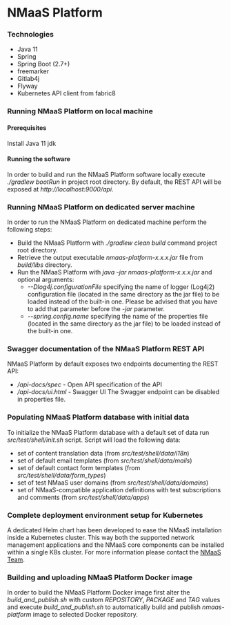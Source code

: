 # NMaaS Platform

### Technologies

* Java 11
* Spring
* Spring Boot (2.7+)
* freemarker
* Gitlab4j
* Flyway
* Kubernetes API client from fabric8

### Running NMaaS Platform on local machine

#### Prerequisites
Install Java 11 jdk

#### Running the software
In order to build and run the NMaaS Platform software locally execute *./gradlew bootRun* in project root directory.
By default, the REST API will be exposed at *http://localhost:9000/api*.


### Running NMaaS Platform on dedicated server machine

In order to run the NMaaS Platform on dedicated machine perform the following steps:
+ Build the NMaaS Platform with *./gradlew clean build* command project root directory.
+ Retrieve the output executable *nmaas-platform-x.x.x.jar* file from *build/libs* directory.
+ Run the NMaaS Platform with *java -jar nmaas-platform-x.x.x.jar* and optional arguments:
    + *--Dlog4j.configurationFile* specifying the name of logger (Log4j2) configuration file (located in the same directory as the jar file) to be loaded instead of the built-in one. Please be advised that you have to add that parameter before the *-jar* parameter.
    + *--spring.config.name* specifying the name of the properties file (located in the same directory as the jar file) to be loaded instead of the built-in one.

### Swagger documentation of the NMaaS Platform REST API

NMaaS Platform by default exposes two endpoints documenting the REST API:
+ */api-docs/spec* - Open API specification of the API
+ */api-docs/ui.html* - Swagger UI
  The Swagger endpoint can be disabled in properties file.


### Populating NMaaS Platform database with initial data

To initialize the NMaaS Platform database with a default set of data run *src/test/shell/init.sh* script.
Script will load the following data:
+ set of content translation data (from *src/test/shell/data/i18n*)
+ set of default email templates (from *src/test/shell/data/mails*)
+ set of default contact form templates (from *src/test/shell/data/form_types*)
+ set of test NMaaS user domains (from *src/test/shell/data/domains*)
+ set of NMaaS-compatible application definitions with test subscriptions and comments (from *src/test/shell/data/apps*)


### Complete deployment environment setup for Kubernetes

A dedicated Helm chart has been developed to ease the NMaaS installation inside a Kubernetes cluster.
This way both the supported network management applications and the NMaaS core components can be installed within a single K8s cluster.
For more information please contact the [NMaaS Team](mailto:nmaas-team@lists.geant.org).


### Building and uploading NMaaS Platform Docker image

In order to build the NMaaS Platform Docker image first alter the *build_and_publish.sh* with custom *REPOSITORY*, *PACKAGE* and *TAG* values and execute *build_and_publish.sh* to automatically build and publish *nmaas-platform* image to selected Docker repository.
